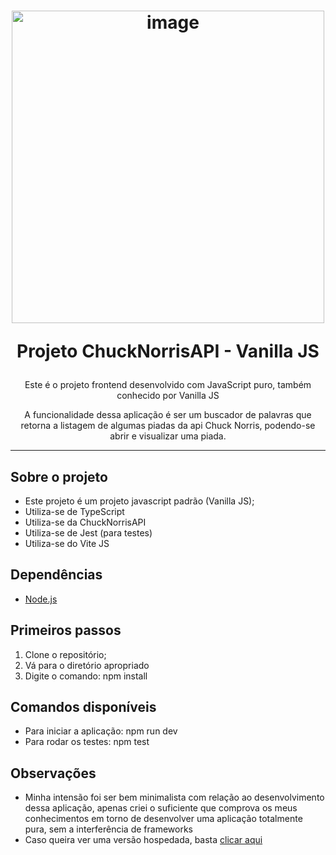 <h1 align="center">
<img width="500" src="https://api.chucknorris.io/img/chucknorris_logo_coloured_small@2x.png" alt="image" />
  
Projeto ChuckNorrisAPI - Vanilla JS
</h1>

<p align="center">Este é o projeto frontend desenvolvido com JavaScript puro, também conhecido por Vanilla JS</p>
<p align="center">A funcionalidade dessa aplicação é ser um buscador de palavras que retorna a listagem de algumas piadas da api Chuck Norris, podendo-se abrir e visualizar uma piada.</p>

<hr>

## Sobre o projeto

- Este projeto é um projeto javascript padrão (Vanilla JS);
- Utiliza-se de TypeScript
- Utiliza-se da ChuckNorrisAPI
- Utiliza-se de Jest (para testes)
- Utiliza-se do Vite JS

## Dependências

- [Node.js](https://nodejs.org/en/)

## Primeiros passos

1. Clone o repositório;
2. Vá para o diretório apropriado<br />
3. Digite o comando: npm install

## Comandos disponíveis

- Para iniciar a aplicação: npm run dev
- Para rodar os testes: npm test

## Observações

- Minha intensão foi ser bem minimalista com relação ao desenvolvimento dessa aplicação, apenas criei o suficiente que comprova os meus conhecimentos em torno de desenvolver uma aplicação totalmente pura, sem a interferência de frameworks
- Caso queira ver uma versão hospedada, basta <a href="https://searching-chucknorris.netlify.app/">clicar aqui</a>
